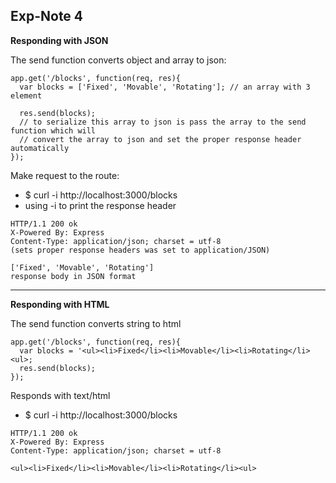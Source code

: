 ## Exp-Note 4

**Responding with JSON**

The send function converts object and array to json:
```
app.get('/blocks', function(req, res){
  var blocks = ['Fixed', 'Movable', 'Rotating']; // an array with 3 element
  
  res.send(blocks);
  // to serialize this array to json is pass the array to the send function which will  
  // convert the array to json and set the proper response header automatically
});
```
Make request to the route:
- $ curl -i http://localhost:3000/blocks
- using -i to print the response header
```
HTTP/1.1 200 ok
X-Powered By: Express
Content-Type: application/json; charset = utf-8
(sets proper response headers was set to application/JSON)

['Fixed', 'Movable', 'Rotating']
response body in JSON format
```

___

**Responding with HTML**

The send function converts string to html
```
app.get('/blocks', function(req, res){
  var blocks = '<ul><li>Fixed</li><li>Movable</li><li>Rotating</li><ul>;
  res.send(blocks);
});
```
Responds with text/html
- $ curl -i http://localhost:3000/blocks
```
HTTP/1.1 200 ok
X-Powered By: Express
Content-Type: application/json; charset = utf-8

<ul><li>Fixed</li><li>Movable</li><li>Rotating</li><ul>
```
